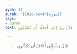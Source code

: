 ```yaml
---
ayah: 12
surah: '[[026-Surah|سورة]]'
tags:
- quran
text: قَالَ رَبِّ إِنِّي أَخَافُ أَن يُكَذِّبُونِ

---
```

> قَالَ رَبِّ إِنِّي أَخَافُ أَن يُكَذِّبُونِ

